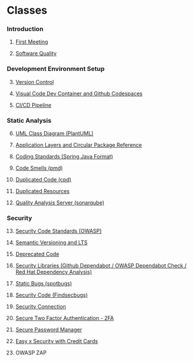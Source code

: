 Classes
====

### Introduction

1. [First Meeting](class/1-introduction/01-first-meeting.md)

2. [Software Quality](class/1-introduction/02-software-quality.md)

### Development Environment Setup 

3. [Version Control](class/2-development-environment-setup/03-version-control.md)

4. [Visual Code Dev Container and Github Codespaces](class/2-development-environment-setup/04-devcontainer.md)

5. [CI/CD Pipeline](class/2-development-environment-setup/05-pipeline.md)

### Static Analysis

6. [UML Class Diagram (PlantUML)](class/3-static-analysis/06-uml-class-diagram.md)

7. [Application Layers and Circular Package Reference](class/3-static-analysis/07-application-layers.md)

8. [Coding Standards (Spring Java Format)](class/3-static-analysis/08-coding-standards.md)

9. [Code Smells (pmd)](class/3-static-analysis/09-code-smells.md)

10. [Duplicated Code (cpd)](class/3-static-analysis/10-duplicated-code.md) 

11. [Duplicated Resources](class/3-static-analysis/11-duplicated-resources.md)

12. [Quality Analysis Server (sonarqube)](class/3-static-analysis/12-quality-analysis-server.md)

### Security

13. [Security Code Standards (OWASP)](class/4-security/13-owasp.md)

14. [Semantic Versioning and LTS](class/4-security/14-semantic-versioning-lts.md)

15. [Deprecated Code](class/4-security/15-deprecated-code.md)

16. [Security Libraries (Github Dependabot / OWASP Dependabot Check / Red Hat Dependency Analysis)](class/4-security/16-security-libraries.md)

17. [Static Bugs (spotbugs)](class/4-security/17-static-bugs.md)

18. [Security Code (Findsecbugs)](class/4-security/18-security-code.md)

19. [Security Connection](class/4-security/19-security-connection.md)

20. [Secure Two Factor Authentication - 2FA](class/4-security/20-security-2FA.md)

21. [Secure Password Manager](class/4-security/21-security-password-manager.md)

22. [Easy x Security with Credit Cards](class/4-security/22-easy-security-credit-card.md)

23. OWASP ZAP
